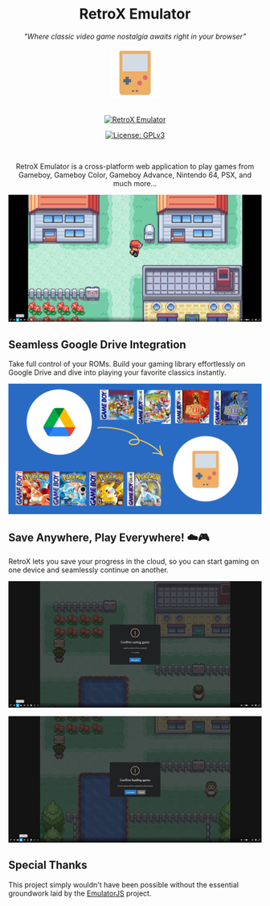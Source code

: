 <div align="center">

# RetroX Emulator

*"Where classic video game nostalgia awaits right in your browser"*

<img width="100" src="web/images/emulator-logo-transparent.png">

<br>
<br>

[![RetroX Emulator](https://img.shields.io/badge/Website-736e9b?style=for-the-badge)](https://www.retrox.app)

[![License: GPLv3](https://img.shields.io/badge/License-GPLv3-blue.svg?style=for-the-badge)](LICENSE)


<br>

RetroX Emulator is a cross-platform web application to play games from Gameboy, Gameboy Color, Gameboy Advance, Nintendo 64, PSX, and much more...

![RetroX Emulator](web/images/emu.png)

</div>

## Seamless Google Drive Integration

Take full control of your ROMs. Build your gaming library effortlessly on Google Drive and dive into playing your favorite classics instantly.

![RetroX Emulator - Google Drive](web/images/gdrive.png)

## Save Anywhere, Play Everywhere! ☁️🎮

RetroX lets you save your progress in the cloud, so you can start gaming on one device and seamlessly continue on another.

![RetroX Emulator - Save Games](web/images/save.png)

![RetroX Emulator - Load Saves](web/images/load.png)

## Special Thanks

This project simply wouldn't have been possible without the essential groundwork laid by the [EmulatorJS](https://github.com/EmulatorJS/EmulatorJS) project.